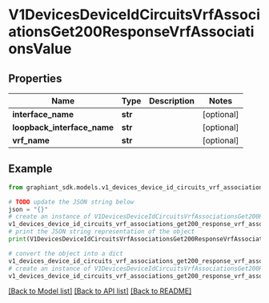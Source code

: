 # V1DevicesDeviceIdCircuitsVrfAssociationsGet200ResponseVrfAssociationsValue


## Properties

Name | Type | Description | Notes
------------ | ------------- | ------------- | -------------
**interface_name** | **str** |  | [optional] 
**loopback_interface_name** | **str** |  | [optional] 
**vrf_name** | **str** |  | [optional] 

## Example

```python
from graphiant_sdk.models.v1_devices_device_id_circuits_vrf_associations_get200_response_vrf_associations_value import V1DevicesDeviceIdCircuitsVrfAssociationsGet200ResponseVrfAssociationsValue

# TODO update the JSON string below
json = "{}"
# create an instance of V1DevicesDeviceIdCircuitsVrfAssociationsGet200ResponseVrfAssociationsValue from a JSON string
v1_devices_device_id_circuits_vrf_associations_get200_response_vrf_associations_value_instance = V1DevicesDeviceIdCircuitsVrfAssociationsGet200ResponseVrfAssociationsValue.from_json(json)
# print the JSON string representation of the object
print(V1DevicesDeviceIdCircuitsVrfAssociationsGet200ResponseVrfAssociationsValue.to_json())

# convert the object into a dict
v1_devices_device_id_circuits_vrf_associations_get200_response_vrf_associations_value_dict = v1_devices_device_id_circuits_vrf_associations_get200_response_vrf_associations_value_instance.to_dict()
# create an instance of V1DevicesDeviceIdCircuitsVrfAssociationsGet200ResponseVrfAssociationsValue from a dict
v1_devices_device_id_circuits_vrf_associations_get200_response_vrf_associations_value_from_dict = V1DevicesDeviceIdCircuitsVrfAssociationsGet200ResponseVrfAssociationsValue.from_dict(v1_devices_device_id_circuits_vrf_associations_get200_response_vrf_associations_value_dict)
```
[[Back to Model list]](../README.md#documentation-for-models) [[Back to API list]](../README.md#documentation-for-api-endpoints) [[Back to README]](../README.md)



